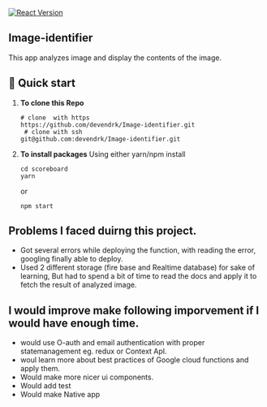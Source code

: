 [![React Version](https://img.shields.io/badge/React-16.12.0-61DAFB.svg?style=flat&logo=React)]() <br/>

## Image-identifier

This app analyzes image and display the contents of the image.

## 🚀 Quick start

1.  **To clone this Repo**

    ```shell
    # clone  with https
    https://github.com/devendrk/Image-identifier.git
     # clone with ssh
    git@github.com:devendrk/Image-identifier.git
    ```

2.  **To install packages**
    Using either yarn/npm install

    ```shell
    cd scoreboard
    yarn
    ```

    or

    ```shell
    npm start
    ```

## Problems I faced duirng this project.

- Got several errors while deploying the function, with reading the error, googling finally able to deploy.
- Used 2 different storage (fire base and Realtime database) for sake of learning, But had to spend a bit of time to read the docs and apply it to fetch the result of analyzed image.

## I would improve make following imporvement if I would have enough time.

- would use O-auth and email authentication with proper statemanagement eg. redux or Context ApI.
- woul learn more about best practices of Google cloud functions and apply them.
- Would make more nicer ui components.
- Would add test
- Would make Native app

